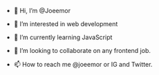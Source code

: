 - 👋 Hi, I’m @Joeemor
- 👀 I’m interested in web development 
- 🌱 I’m currently learning JavaScript

- 💞️ I’m looking to collaborate on any frontend job.
- 📫 How to reach me @joeemor or IG and Twitter.

<!---
Joeemor/Joeemor is a ✨ special ✨ repository because its `README.md` (this file) appears on your GitHub profile.
You can click the Preview link to take a look at your changes.
--->
